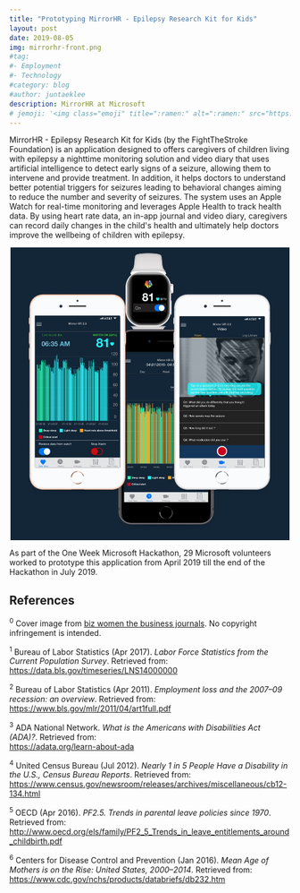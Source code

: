 ```yaml
---
title: "Prototyping MirrorHR - Epilepsy Research Kit for Kids"
layout: post
date: 2019-08-05
img: mirrorhr-front.png
#tag:
#- Employment
#- Technology
#category: blog
#author: juntaeklee
description: MirrorHR at Microsoft
# jemoji: '<img class="emoji" title=":ramen:" alt=":ramen:" src="https://assets.raw.githubusercontent.com/images/icons/emoji/unicode/1f35c.png" height="20" width="20" align="absmiddle">'
---
```


MirrorHR - Epilepsy Research Kit for Kids (by the FightTheStroke Foundation) is an application designed to offers caregivers of children living with epilepsy a nighttime monitoring solution and video diary that uses artificial intelligence to detect early signs of a seizure, allowing them to intervene and provide treatment. In addition, it helps doctors to understand better potential triggers for seizures leading to behavioral changes aiming to reduce the number and severity of seizures. The system uses an Apple Watch for real-time monitoring and leverages Apple Health to track health data. By using heart rate data, an in-app journal and video diary, caregivers can record daily changes in the child's health and ultimately help doctors improve the wellbeing of children with epilepsy.

<p align="center">
    <img align="center" src="/assets/img/mirrorhr-demo.jpeg" width="500">
</p>

As part of the One Week Microsoft Hackathon, 29 Microsoft volunteers worked to prototype this application from April 2019 till the end of the Hackathon in July 2019. 



## References

<sup>0</sup> Cover image from [biz women the business journals](https://www.bizjournals.com/bizwomen/news/latest-news/2021/09/ai-hiring-women-employment-gaps.html?page=all). No copyright infringement is intended.

<sup>1</sup> Bureau of Labor Statistics (Apr 2017). *Labor Force Statistics from the Current Population Survey*. Retrieved from:  
<https://data.bls.gov/timeseries/LNS14000000>  

<sup>2</sup> Bureau of Labor Statistics (Apr 2011). *Employment loss and the 2007–09
recession: an overview*. Retrieved from:  
<https://www.bls.gov/mlr/2011/04/art1full.pdf>  

<sup>3</sup> ADA National Network. *What is the Americans with Disabilities Act (ADA)?*.
Retrieved from:  
<https://adata.org/learn-about-ada>  

<sup>4</sup> United Census Bureau (Jul 2012). *Nearly 1 in 5 People Have a Disability in the U.S., Census Bureau Reports*. Retrieved from:  
<https://www.census.gov/newsroom/releases/archives/miscellaneous/cb12-134.html>  

<sup>5</sup> OECD (Apr 2016). *PF2.5. Trends in parental leave policies since 1970*.
Retrieved from:  
<http://www.oecd.org/els/family/PF2_5_Trends_in_leave_entitlements_around_childbirth.pdf>  

<sup>6</sup> Centers for Disease Control and Prevention (Jan 2016). *Mean Age of Mothers is on the Rise: United States, 2000–2014*. Retrieved from:  
<https://www.cdc.gov/nchs/products/databriefs/db232.htm>  



[fig:varimp]: https://raw.githubusercontent.com/leejunta/Employment/master/figures/varimp.png
[fig:disa]: https://raw.githubusercontent.com/leejunta/Employment/master/figures/disability.png
[fig:disinc]: https://raw.githubusercontent.com/leejunta/Employment/master/figures/income.png
[fig:agesex]: https://raw.githubusercontent.com/leejunta/Employment/master/figures/ageempsex.png
[fig:paremp]: https://raw.githubusercontent.com/leejunta/Employment/master/figures/parentalemp.png
[fig:jobinc]: https://raw.githubusercontent.com/leejunta/Employment/master/figures/incomeint.png
